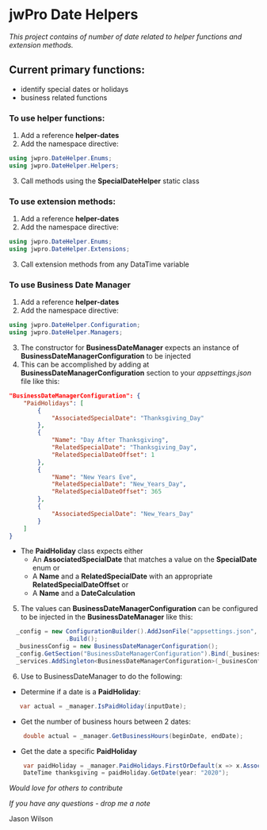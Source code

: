 # jwPro Date Helpers

*This project contains of number of date related to helper functions and extension methods.*

## Current primary functions:
- identify special dates or holidays
- business related functions

### To use helper functions:
1. Add a reference **helper-dates**
2. Add the namespace directive:
```csharp
using jwpro.DateHelper.Enums;
using jwpro.DateHelper.Helpers;
```
3. Call methods using the **SpecialDateHelper** static class

### To use extension methods:
1. Add a reference **helper-dates**
2. Add the namespace directive:
```csharp
using jwpro.DateHelper.Enums;
using jwpro.DateHelper.Extensions;
```
3. Call extension methods from any DataTime variable

### To use Business Date Manager
1. Add a reference **helper-dates**
2. Add the namespace directive:
```csharp
using jwpro.DateHelper.Configuration;
using jwpro.DateHelper.Managers;
```
3. The constructor for **BusinessDateManager** expects an instance of **BusinessDateManagerConfiguration** to be injected
4. This can be accomplished by adding at **BusinessDateManagerConfiguration** section to your *appsettings.json* file like this:
```json
"BusinessDateManagerConfiguration": {
	"PaidHolidays": [
		{
			"AssociatedSpecialDate": "Thanksgiving_Day"
		},
		{
			"Name": "Day After Thanksgiving",
			"RelatedSpecialDate": "Thanksgiving_Day",
			"RelatedSpecialDateOffset": 1
		},
		{
			"Name": "New Years Eve",
			"RelatedSpecialDate": "New_Years_Day",
			"RelatedSpecialDateOffset": 365
		},
		{
			"AssociatedSpecialDate": "New_Years_Day"
		}
	]
}
```
- The **PaidHoliday** class expects either
	- An **AssociatedSpecialDate** that matches a value on the **SpecialDate** enum or
	- A **Name** and a **RelatedSpecialDate** with an appropriate **RelatedSpecialDateOffset** or
	- A **Name** and a **DateCalculation**
5. The values can **BusinessDateManagerConfiguration** can be configured to be injected in the **BusinessDateManager** like this:
```csharp
  _config = new ConfigurationBuilder().AddJsonFile("appsettings.json", optional: false, reloadOnChange: true)
                .Build();
  _businessConfig = new BusinessDateManagerConfiguration();
  _config.GetSection("BusinessDateManagerConfiguration").Bind(_businessConfig);
  _services.AddSingleton<BusinessDateManagerConfiguration>(_businesConfig);
```
6. Use to BusinessDateManager to do the following:
- Determine if a date is a **PaidHoliday**:
```csharp
   var actual = _manager.IsPaidHoliday(inputDate);
```
- Get the number of business hours between 2 dates:
```csharp
    double actual = _manager.GetBusinessHours(beginDate, endDate);
```
- Get the date a specific **PaidHoliday**
```csharp
    var paidHoliday = _manager.PaidHolidays.FirstOrDefault(x => x.AssociatedSpecialDate == SpecialDate.Thanksgiving_Day);
    DateTime thanksgiving = paidHoliday.GetDate(year: "2020"); 
```

*Would love for others to contribute*

*If you have any questions - drop me a note*

Jason Wilson
